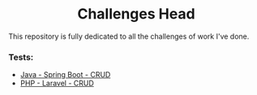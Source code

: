 <div align="center">
  <h1>Challenges Head</h1>
</div>
This repository is fully dedicated to all the challenges of work I've done. 

### Tests:
- [Java - Spring Boot - CRUD](https://github.com/igorjcqs/Challenges/tree/Spring-Boot-CRUD)
- [PHP - Laravel - CRUD](https://github.com/igorjcqs/Challenges/tree/PHP-Laravel-CRUD)
